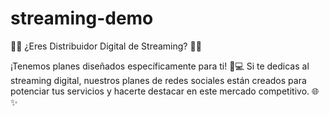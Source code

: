 # streaming-demo

🎥📡 ¿Eres Distribuidor Digital de Streaming? 🚀🎶

¡Tenemos planes diseñados específicamente para ti! 🎯💻 Si te dedicas al streaming digital, nuestros planes de redes sociales están creados para potenciar tus servicios y hacerte destacar en este mercado competitivo. 🌐✨
